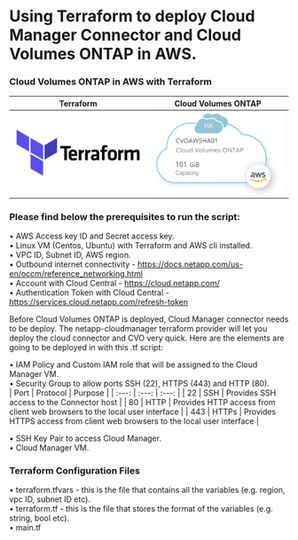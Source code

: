 # Using Terraform to deploy Cloud Manager Connector and Cloud Volumes ONTAP in AWS. 

### Cloud Volumes ONTAP in AWS with Terraform <br />

Terraform             |  Cloud Volumes ONTAP
:-------------------------:|:-------------------------:
![](https://github.com/jorgeedugona/CVOTerraForm/blob/main/images/terraform-icon.png)  |  ![](https://github.com/jorgeedugona/CVOTerraForm/blob/main/images/CVOAWS-icon.PNG)

### Please find below the prerequisites to run the script: 

• AWS Access key ID and Secret access key.   
• Linux VM (Centos, Ubuntu) with Terraform and AWS cli installed.  
• VPC ID, Subnet ID, AWS region.  
• Outbound internet connectivity - https://docs.netapp.com/us-en/occm/reference_networking.html   
• Account with Cloud Central - https://cloud.netapp.com/  
• Authentication Token with Cloud Central - https://services.cloud.netapp.com/refresh-token  

Before Cloud Volumes ONTAP is deployed, Cloud Manager connector needs to be deploy. The netapp-cloudmanager terraform provider will let you deploy the cloud connector and CVO very quick. Here are the elements are going to be deployed in with this .tf script:  

• IAM Policy and Custom IAM role that will be assigned to the Cloud Manager VM.  
• Security Group to allow ports SSH (22), HTTPS (443) and HTTP (80).  
| Port  | Protocol | Purpose |
| :---: | :---: | :---: |
|  22   | SSH   | Provides SSH access to the Connector host |
|  80   | HTTP  | Provides HTTP access from client web browsers to the local user interface |
|  443  | HTTPs | Provides HTTPS access from client web browsers to the local user interface |  

• SSH Key Pair to access Cloud Manager.  
• Cloud Manager VM.  

### Terraform Configuration Files   

• terraform.tfvars - this is the file that contains all the variables (e.g. region, vpc ID, subnet ID etc).  
• terraform.tf - this is the file that stores the format of the variables (e.g. string, bool etc).  
• main.tf  




